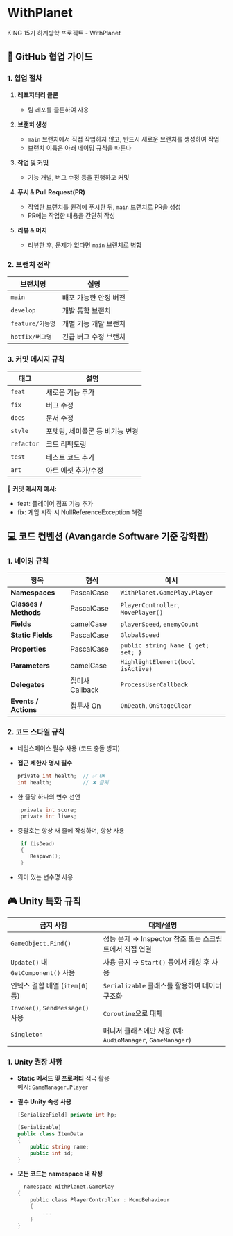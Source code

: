 # WithPlanet
KING 15기 하계방학 프로젝트 - WithPlanet

## 🤝 GitHub 협업 가이드

### 1. 협업 절차

1. **레포지터리 클론**  
   - 팀 레포를 클론하여 사용

2. **브랜치 생성**  
   - `main` 브랜치에서 직접 작업하지 않고, 반드시 새로운 브랜치를 생성하여 작업  
   - 브랜치 이름은 아래 네이밍 규칙을 따른다

3. **작업 및 커밋**  
   - 기능 개발, 버그 수정 등을 진행하고 커밋

4. **푸시 & Pull Request(PR)**  
   - 작업한 브랜치를 원격에 푸시한 뒤, `main` 브랜치로 PR을 생성 
   - PR에는 작업한 내용을 간단히 작성

5. **리뷰 & 머지**  
   - 리뷰한 후, 문제가 없다면 `main` 브랜치로 병합


### 2. 브랜치 전략

| 브랜치명           | 설명                     |
|-------------------|--------------------------|
| `main`            | 배포 가능한 안정 버전     |
| `develop`         | 개발 통합 브랜치         |
| `feature/기능명`   | 개별 기능 개발 브랜치     |
| `hotfix/버그명`    | 긴급 버그 수정 브랜치     |


### 3. 커밋 메시지 규칙

| 태그       | 설명                          |
|------------|-------------------------------|
| `feat`     | 새로운 기능 추가               |
| `fix`      | 버그 수정                      |
| `docs`     | 문서 수정                      |
| `style`    | 포맷팅, 세미콜론 등 비기능 변경 |
| `refactor` | 코드 리팩토링                 |
| `test`     | 테스트 코드 추가              |
| `art`      | 아트 에셋 추가/수정           |

**📌 커밋 메시지 예시:**

- feat: 플레이어 점프 기능 추가
- fix: 게임 시작 시 NullReferenceException 해결



## 💻 코드 컨벤션 (Avangarde Software 기준 강화판)

### 1. 네이밍 규칙

| 항목                  | 형식        | 예시                                    |
|-----------------------|-------------|-----------------------------------------|
| **Namespaces**        | PascalCase  | `WithPlanet.GamePlay.Player`           |
| **Classes / Methods** | PascalCase  | `PlayerController`, `MovePlayer()`      |
| **Fields**            | camelCase   | `playerSpeed`, `enemyCount`             |
| **Static Fields**     | PascalCase  | `GlobalSpeed`                           |
| **Properties**        | PascalCase  | `public string Name { get; set; }`      |
| **Parameters**        | camelCase   | `HighlightElement(bool isActive)`       |
| **Delegates**         | 접미사 Callback | `ProcessUserCallback`              |
| **Events / Actions**  | 접두사 On   | `OnDeath`, `OnStageClear`               |


### 2. 코드 스타일 규칙

- 네임스페이스 필수 사용 (코드 충돌 방지)
  
- **접근 제한자 명시 필수**
  ```c
  private int health;  // ✅ OK
  int health;          // ❌ 금지
  ```

- 한 줄당 하나의 변수 선언

  ```c
   private int score;
   private int lives;
  ```

- 중괄호는 항상 새 줄에 작성하며, 항상 사용
  ```c
   if (isDead)
   {
      Respawn();
   }
  ```
- 의미 있는 변수명 사용


## 🎮 Unity 특화 규칙

| 금지 사항                            | 대체/설명                                                  |
|-------------------------------------|-------------------------------------------------------------|
| `GameObject.Find()`                 | 성능 문제 → Inspector 참조 또는 스크립트에서 직접 연결      |
| `Update()` 내 `GetComponent()` 사용 | 사용 금지 → `Start()` 등에서 캐싱 후 사용                   |
| 인덱스 결합 배열 (`item[0]` 등)      | `Serializable` 클래스를 활용하여 데이터 구조화             |
| `Invoke()`, `SendMessage()` 사용     | `Coroutine`으로 대체                                       |
| `Singleton`                         | 매니저 클래스에만 사용 (예: `AudioManager`, `GameManager`) |

### 1.  Unity 권장 사항

- **Static 메서드 및 프로퍼티** 적극 활용  
  예시: `GameManager.Player`

- **필수 Unity 속성 사용**
  ```csharp
  [SerializeField] private int hp;

  [Serializable]
  public class ItemData
  {
      public string name;
      public int id;
  }

- **모든 코드는 namespace 내 작성**
  ```c
    namespace WithPlanet.GamePlay
  {
      public class PlayerController : MonoBehaviour
      {
          ...
      }
  }
